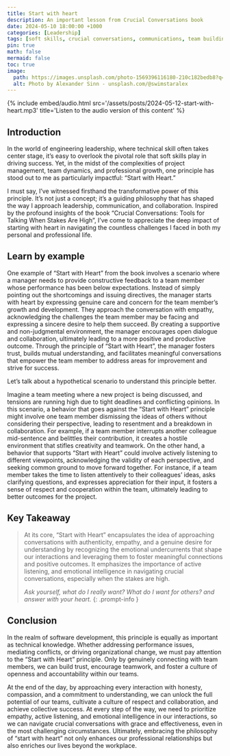 ```yaml
---
title: Start with heart
description: An important lesson from Crucial Conversations book
date: 2024-05-10 18:00:00 +1000
categories: [Leadership]
tags: [soft skills, crucial conversations, communications, team building, leadership, book nuggets]
pin: true
math: false
mermaid: false
toc: true
image:
  path: https://images.unsplash.com/photo-1569396116180-210c182bedb8?q=80&w=6024&auto=format&fit=crop&ixlib=rb-4.0.3&ixid=M3wxMjA3fDB8MHxwaG90by1wYWdlfHx8fGVufDB8fHx8fA%3D%3D
  alt: Photo by Alexander Sinn - unsplash.com/@swimstaralex
---
```


{% include embed/audio.html src='/assets/posts/2024-05-12-start-with-heart.mp3' title='Listen to the audio version of this content' %}

## Introduction
In the world of engineering leadership, where technical skill often takes center stage, it’s easy to overlook the pivotal role that soft skills play in driving success. Yet, in the midst of the complexities of project management, team dynamics, and professional growth, one principle has stood out to me as particularly impactful: “Start with Heart.”

I must say, I’ve witnessed firsthand the transformative power of this principle. It’s not just a concept; it’s a guiding philosophy that has shaped the way I approach leadership, communication, and collaboration. Inspired by the profound insights of the book “Crucial Conversations: Tools for Talking When Stakes Are High”, I’ve come to appreciate the deep impact of starting with heart in navigating the countless challenges I faced in both my personal and professional life.

## Learn by example
One example of “Start with Heart” from the book involves a scenario where a manager needs to provide constructive feedback to a team member whose performance has been below expectations. Instead of simply pointing out the shortcomings and issuing directives, the manager starts with heart by expressing genuine care and concern for the team member’s growth and development. They approach the conversation with empathy, acknowledging the challenges the team member may be facing and expressing a sincere desire to help them succeed. By creating a supportive and non-judgmental environment, the manager encourages open dialogue and collaboration, ultimately leading to a more positive and productive outcome. Through the principle of “Start with Heart”, the manager fosters trust, builds mutual understanding, and facilitates meaningful conversations that empower the team member to address areas for improvement and strive for success.

Let’s talk about a hypothetical scenario to understand this principle better.

Imagine a team meeting where a new project is being discussed, and tensions are running high due to tight deadlines and conflicting opinions. In this scenario, a behavior that goes against the “Start with Heart” principle might involve one team member dismissing the ideas of others without considering their perspective, leading to resentment and a breakdown in collaboration. For example, if a team member interrupts another colleague mid-sentence and belittles their contribution, it creates a hostile environment that stifles creativity and teamwork. On the other hand, a behavior that supports “Start with Heart” could involve actively listening to different viewpoints, acknowledging the validity of each perspective, and seeking common ground to move forward together. For instance, if a team member takes the time to listen attentively to their colleagues’ ideas, asks clarifying questions, and expresses appreciation for their input, it fosters a sense of respect and cooperation within the team, ultimately leading to better outcomes for the project.

## Key Takeaway
> At its core, “Start with Heart” encapsulates the idea of approaching conversations with authenticity, empathy, and a genuine desire for understanding by recognizing the emotional undercurrents that shape our interactions and leveraging them to foster meaningful connections and positive outcomes. It emphasizes the importance of active listening, and emotional intelligence in navigating crucial conversations, especially when the stakes are high.
>
> _Ask yourself, what do I really want? What do I want for others? and answer with your heart._
{: .prompt-info }

## Conclusion
In the realm of software development, this principle is equally as important as technical knowledge. Whether addressing performance issues, mediating conflicts, or driving organizational change, we must pay attention to the “Start with Heart” principle. Only by genuinely connecting with team members, we can build trust, encourage teamwork, and foster a culture of openness and accountability within our teams.

At the end of the day, by approaching every interaction with honesty, compassion, and a commitment to understanding, we can unlock the full potential of our teams, cultivate a culture of respect and collaboration, and achieve collective success.
At every step of the way, we need to prioritize empathy, active listening, and emotional intelligence in our interactions, so we can navigate crucial conversations with grace and effectiveness, even in the most challenging circumstances. Ultimately, embracing the philosophy of “start with heart” not only enhances our professional relationships but also enriches our lives beyond the workplace.
